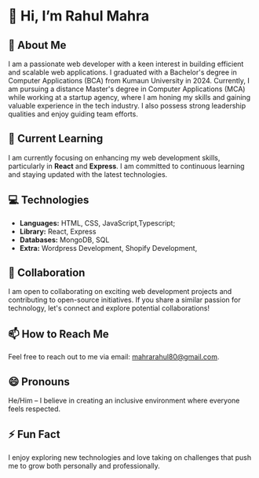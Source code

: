 # 👋 Hi, I’m Rahul Mahra

## 👀 About Me
I am a passionate web developer with a keen interest in building efficient and scalable web applications. I graduated with a Bachelor's degree in Computer Applications (BCA) from Kumaun University in 2024. Currently, I am pursuing a distance Master's degree in Computer Applications (MCA) while working at a startup agency, where I am honing my skills and gaining valuable experience in the tech industry. I also possess strong leadership qualities and enjoy guiding team efforts.

## 🌱 Current Learning
I am currently focusing on enhancing my web development skills, particularly in **React** and **Express**. I am committed to continuous learning and staying updated with the latest technologies.

## 💻 Technologies
- **Languages:** HTML, CSS, JavaScript,Typescript;
- **Library:** React, Express
- **Databases:** MongoDB, SQL
- **Extra:** Wordpress Development, Shopify Development, 

## 💞️ Collaboration
I am open to collaborating on exciting web development projects and contributing to open-source initiatives. If you share a similar passion for technology, let's connect and explore potential collaborations!


## 📫 How to Reach Me
Feel free to reach out to me via email: [mahrarahul80@gmail.com](mailto:mahrarahul80@gmail.com).

## 😄 Pronouns
He/Him – I believe in creating an inclusive environment where everyone feels respected.

## ⚡ Fun Fact
I enjoy exploring new technologies and love taking on challenges that push me to grow both personally and professionally.


<!---
Rahul-Mahra118/Rahul-Mahra118 is a ✨ special ✨ repository because its `README.md` (this file) appears on your GitHub profile.
You can click the Preview link to take a look at your changes.
--->

